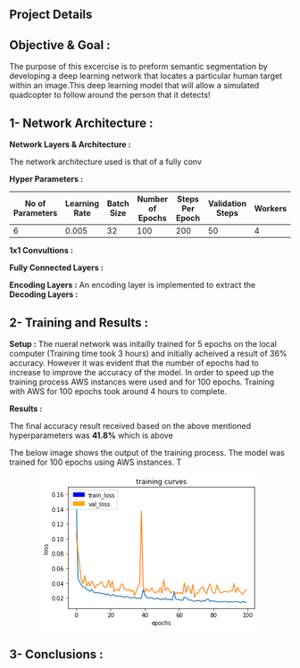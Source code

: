 ## Project Details

## Objective & Goal :

The purpose of this excercise is to preform  semantic segmentation by developing a deep learning network that locates a particular human target within an image.This deep learning model that will allow a simulated quadcopter to follow around the person that it detects!

## 1- Network Architecture : 

__Network Layers & Architecture :__

The network architecture used is that of a fully conv

__Hyper Parameters :__

No of Parameters | Learning Rate | Batch Size | Number of Epochs | Steps Per Epoch  | Validation Steps | Workers
--- | --- | --- | --- | ---| --- | ---
6 | 0.005 | 32 | 100 | 200| 50| 4


__1x1 Convultions :__

__Fully Connected Layers :__

__Encoding Layers :__
An encoding layer is implemented to extract the 
__Decoding Layers :__

## 2- Training and Results : 

__Setup :__
The nueral network was initailly trained for 5 epochs on the local computer (Training time took 3 hours) and initially acheived a result of 36% accuracy. However it was evident that the number of epochs had to increase to improve the accuracy of the model. In order to speed up the training process AWS instances were used and for 100 epochs. Training with AWS for 100 epochs took around 4 hours to complete.  

__Results :__

The final accuracy result received based on the above mentioned hyperparameters was __41.8%__ which is above 

The below image shows the output of the training process. The model was trained for 100 epochs using AWS instances. T
<p align="center"><img src="./Images/result.png" /></p>

## 3- Conclusions : 
